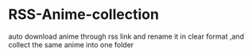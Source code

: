 # RSS-Anime-collection
auto download anime through rss link and rename it in clear format ,and collect the same anime into one folder
